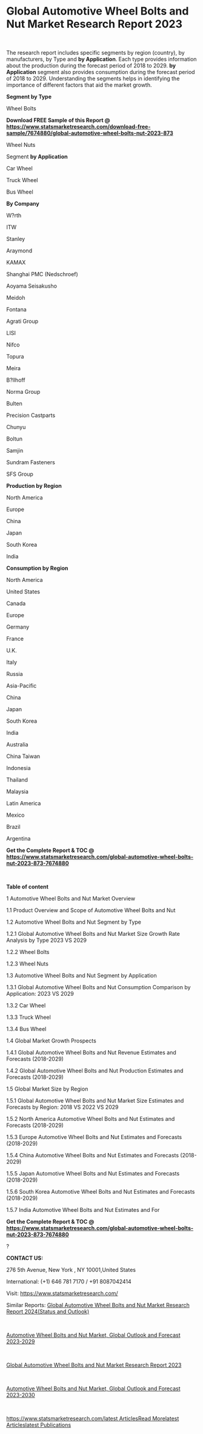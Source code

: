 <h1>Global Automotive Wheel Bolts and Nut Market Research Report 2023</h1><br/><p>The research report includes specific segments by region (country), by manufacturers, by Type and <strong>by Application</strong>. Each type provides information about the production during the forecast period of 2018 to 2029. <strong>by Application</strong> segment also provides consumption during the forecast period of 2018 to 2029. Understanding the segments helps in identifying the importance of different factors that aid the market growth.</p>
 
 
 
 <p><strong>Segment by Type</strong></p>
 
 
 
 <p>Wheel Bolts</p>
 
 
 
 <p><strong>Download FREE Sample of this Report @ <a href="https://www.statsmarketresearch.com/download-free-sample/7674880/global-automotive-wheel-bolts-nut-2023-873">https://www.statsmarketresearch.com/download-free-sample/7674880/global-automotive-wheel-bolts-nut-2023-873</a></strong></p>
 
 
 
 <p>Wheel Nuts</p>
 
 
 
 <p>Segment <strong>by Application</strong></p>
 
 
 
 <p>Car Wheel</p>
 
 
 
 <p>Truck Wheel</p>
 
 
 
 <p>Bus Wheel</p>
 
 
 
 <p><strong>By Company</strong></p>
 
 
 
 <p>W?rth</p>
 
 
 
 <p>ITW</p>
 
 
 
 <p>Stanley</p>
 
 
 
 <p>Araymond</p>
 
 
 
 <p>KAMAX</p>
 
 
 
 <p>Shanghai PMC (Nedschroef)</p>
 
 
 
 <p>Aoyama Seisakusho</p>
 
 
 
 <p>Meidoh</p>
 
 
 
 <p>Fontana</p>
 
 
 
 <p>Agrati Group</p>
 
 
 
 <p>LISI</p>
 
 
 
 <p>Nifco</p>
 
 
 
 <p>Topura</p>
 
 
 
 <p>Meira</p>
 
 
 
 <p>B?llhoff</p>
 
 
 
 <p>Norma Group</p>
 
 
 
 <p>Bulten</p>
 
 
 
 <p>Precision Castparts</p>
 
 
 
 <p>Chunyu</p>
 
 
 
 <p>Boltun</p>
 
 
 
 <p>Samjin</p>
 
 
 
 <p>Sundram Fasteners</p>
 
 
 
 <p>SFS Group</p>
 
 
 
 <p><strong>Production by Region</strong></p>
 
 
 
 <p>North America</p>
 
 
 
 <p>Europe</p>
 
 
 
 <p>China</p>
 
 
 
 <p>Japan</p>
 
 
 
 <p>South Korea</p>
 
 
 
 <p>India</p>
 
 
 
 <p><strong>Consumption by Region</strong></p>
 
 
 
 <p>North America</p>
 
 
 
 <p>United States</p>
 
 
 
 <p>Canada</p>
 
 
 
 <p>Europe</p>
 
 
 
 <p>Germany</p>
 
 
 
 <p>France</p>
 
 
 
 <p>U.K.</p>
 
 
 
 <p>Italy</p>
 
 
 
 <p>Russia</p>
 
 
 
 <p>Asia-Pacific</p>
 
 
 
 <p>China</p>
 
 
 
 <p>Japan</p>
 
 
 
 <p>South Korea</p>
 
 
 
 <p>India</p>
 
 
 
 <p>Australia</p>
 
 
 
 <p>China Taiwan</p>
 
 
 
 <p>Indonesia</p>
 
 
 
 <p>Thailand</p>
 
 
 
 <p>Malaysia</p>
 
 
 
 <p>Latin America</p>
 
 
 
 <p>Mexico</p>
 
 
 
 <p>Brazil</p>
 
 
 
 <p>Argentina</p>
 
 
 
 <div><b>Get the Complete Report & TOC @ <a href="https://www.statsmarketresearch.com/global-automotive-wheel-bolts-nut-2023-873-7674880">https://www.statsmarketresearch.com/global-automotive-wheel-bolts-nut-2023-873-7674880</a></b></div>
 
 
 
 <p><br />
 
 <b>Table of content</b></p>
 
 
 
 <p>1 Automotive Wheel Bolts and Nut Market Overview<br />
 
 1.1 Product Overview and Scope of Automotive Wheel Bolts and Nut<br />
 
 1.2 Automotive Wheel Bolts and Nut Segment by Type<br />
 
 1.2.1 Global Automotive Wheel Bolts and Nut Market Size Growth Rate Analysis by Type 2023 VS 2029<br />
 
 1.2.2 Wheel Bolts<br />
 
 1.2.3 Wheel Nuts<br />
 
 1.3 Automotive Wheel Bolts and Nut Segment by Application<br />
 
 1.3.1 Global Automotive Wheel Bolts and Nut Consumption Comparison by Application: 2023 VS 2029<br />
 
 1.3.2 Car Wheel<br />
 
 1.3.3 Truck Wheel<br />
 
 1.3.4 Bus Wheel<br />
 
 1.4 Global Market Growth Prospects<br />
 
 1.4.1 Global Automotive Wheel Bolts and Nut Revenue Estimates and Forecasts (2018-2029)<br />
 
 1.4.2 Global Automotive Wheel Bolts and Nut Production Estimates and Forecasts (2018-2029)<br />
 
 1.5 Global Market Size by Region<br />
 
 1.5.1 Global Automotive Wheel Bolts and Nut Market Size Estimates and Forecasts by Region: 2018 VS 2022 VS 2029<br />
 
 1.5.2 North America Automotive Wheel Bolts and Nut Estimates and Forecasts (2018-2029)<br />
 
 1.5.3 Europe Automotive Wheel Bolts and Nut Estimates and Forecasts (2018-2029)<br />
 
 1.5.4 China Automotive Wheel Bolts and Nut Estimates and Forecasts (2018-2029)<br />
 
 1.5.5 Japan Automotive Wheel Bolts and Nut Estimates and Forecasts (2018-2029)<br />
 
 1.5.6 South Korea Automotive Wheel Bolts and Nut Estimates and Forecasts (2018-2029)<br />
 
 1.5.7 India Automotive Wheel Bolts and Nut Estimates and For</p>
 
 
 
 <div><b>Get the Complete Report & TOC @ <a href="https://www.statsmarketresearch.com/global-automotive-wheel-bolts-nut-2023-873-7674880">https://www.statsmarketresearch.com/global-automotive-wheel-bolts-nut-2023-873-7674880</a></b></div>
 
 
 
 <p>? </p>
 
 
 
 <p><b>CONTACT US:</b><br />
 
 276 5th Avenue, New York , NY 10001,United States<br />
 
 International: (+1) 646 781 7170 / +91 8087042414<br />
 
 Visit: <a href="https://www.statsmarketresearch.com/">https://www.statsmarketresearch.com/</a><br />
 
 Similar Reports: <a href="https://www.statsmarketresearch.com/global-automotive-wheel-bolts-nut-2023-873-7674880">Global Automotive Wheel Bolts and Nut Market Research Report 2024(Status and Outlook)</a><br />
 
 <br />
 
 <a href="https://www.statsmarketresearch.com/global-automotive-wheel-bolts-nut-2023-873-7674880">Automotive Wheel Bolts and Nut Market, Global Outlook and Forecast 2023-2029</a><br />
 
 <br />
 
 <a href="https://www.statsmarketresearch.com/global-automotive-wheel-bolts-nut-2023-873-7674880">Global Automotive Wheel Bolts and Nut Market Research Report 2023</a><br />
 
 <br />
 
 <a href="https://www.statsmarketresearch.com/global-automotive-wheel-bolts-nut-2023-873-7674880">Automotive Wheel Bolts and Nut Market, Global Outlook and Forecast 2023-2030</a><br />
 
 <br />
 
 <a href="https://gyeongbokgung.com">https://www.statsmarketresearch.com/</a><a href="https://hallyeomaritime.com">latest Articles</a><a href="https://jingwansa.com">Read More</a><a href="https://nguoiviet.jp/">latest Articles</a><a href="https://www.intelmarketresearch.com/">latest Publications</a></p>